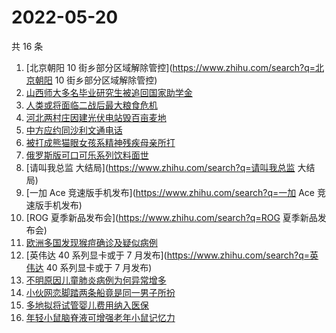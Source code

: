 # 2022-05-20

共 16 条

<!-- BEGIN ZHIHUSEARCH -->
<!-- 最后更新时间 Fri May 20 2022 03:09:58 GMT+0800 (China Standard Time) -->
1. [北京朝阳 10 街乡部分区域解除管控](https://www.zhihu.com/search?q=北京朝阳 10 街乡部分区域解除管控)
1. [山西师大多名毕业研究生被追回国家助学金](https://www.zhihu.com/search?q=山西师大多名毕业研究生被追回国家助学金)
1. [人类或将面临二战后最大粮食危机](https://www.zhihu.com/search?q=人类或将面临二战后最大粮食危机)
1. [河北两村庄因建光伏电站毁百亩麦地](https://www.zhihu.com/search?q=河北两村庄因建光伏电站毁百亩麦地)
1. [中方应约同沙利文通电话](https://www.zhihu.com/search?q=中方应约同沙利文通电话)
1. [被打成熊猫眼女孩系精神残疾母亲所打](https://www.zhihu.com/search?q=被打成熊猫眼女孩系精神残疾母亲所打)
1. [俄罗斯版可口可乐系列饮料面世](https://www.zhihu.com/search?q=俄罗斯版可口可乐系列饮料面世)
1. [请叫我总监 大结局](https://www.zhihu.com/search?q=请叫我总监 大结局)
1. [一加 Ace 竞速版手机发布](https://www.zhihu.com/search?q=一加 Ace 竞速版手机发布)
1. [ROG 夏季新品发布会](https://www.zhihu.com/search?q=ROG 夏季新品发布会)
1. [欧洲多国发现猴痘确诊及疑似病例](https://www.zhihu.com/search?q=欧洲多国发现猴痘确诊及疑似病例)
1. [英伟达 40 系列显卡或于 7 月发布](https://www.zhihu.com/search?q=英伟达 40 系列显卡或于 7 月发布)
1. [不明原因儿童肺炎病例为何异常增多](https://www.zhihu.com/search?q=不明原因儿童肺炎病例为何异常增多)
1. [小伙网恋脚踏两条船竟是同一男子所扮](https://www.zhihu.com/search?q=小伙网恋脚踏两条船竟是同一男子所扮)
1. [多地拟将试管婴儿费用纳入医保](https://www.zhihu.com/search?q=多地拟将试管婴儿费用纳入医保)
1. [年轻小鼠脑脊液可增强老年小鼠记忆力](https://www.zhihu.com/search?q=年轻小鼠脑脊液可增强老年小鼠记忆力)
<!-- END ZHIHUSEARCH -->
